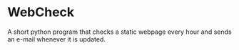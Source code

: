 # WebCheck
A short python program that checks a static webpage every hour and sends an e-mail whenever it is updated.
